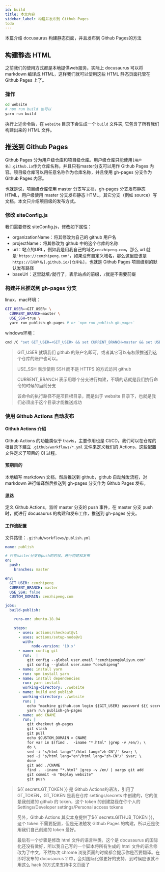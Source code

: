 ```yaml
---
id: build
title: 本文内容
sidebar_label: 构建并发布到 Github Pages
todo
---
```


本篇介绍 docusaurus 构建静态页面，并且发布到 Github Pages的方法



## 构建静态 HTML

之前我们的使用方式都是本地提供web服务，实际上 docusaurus 可以将 markdown 编译成 HTML，这样我们就可以使用这些 HTML 静态页面托管在 Github Pages 上了。



### 操作

```bash
cd website
# npm run build 也可以
yarn run build
```

执行上述命令后，在 `website` 目录下会生成一个 `build` 文件夹, 它包含了所有我们构建出来的 HTML 文件。



## 推送到 Github Pages

Github Pages 分为用户级仓库和项目级仓库。用户级仓库只能使用`[用户名].github.io`作为仓库名称，并且只有master分支可以用作 Github Pages 内容。项目级仓库可以用任意名称作为仓库名称，并且使用 gh-pages 分支作为 Github Pages 内容。

也就是说，项目级仓库使用 master 分支写文档，gh-pages 分支发布静态 HTML，用户级使用 master 分支发布静态 HTML，其它分支（例如 source）写文档。本文只介绍项目级的发布方式。



### 修改 siteConfig.js

我们需要修改 siteConfig.js，修改如下属性：

- organizationName：将其修改为自己的 github 用户名
- projectName：将其修改为 github 中的这个仓库的名称
- url：站点的URL，例如我是用我自己的域名`cenzhipeng.com`，那么 url 就是`'https://cenzhipeng.com'`，如果没有自定义域名，那么这里应该是`https://[用户名].github.io/[仓库名]`，也就是 Github Pages 项目级别的默认发布路径
- baseUrl：这里就填`/`就行了，表示站点的前缀，`/`就是不需要前缀



### 构建并且推送到 gh-pages 分支

linux、mac环境：

```bash
GIT_USER=<GIT_USER> \
  CURRENT_BRANCH=master \
  USE_SSH=true \
  yarn run publish-gh-pages # or `npm run publish-gh-pages`
```

windows环境：

```powershell
cmd /C "set GIT_USER=<GIT_USER> && set CURRENT_BRANCH=master && set USE_SSH=true && yarn run publish-gh-pages"
```



> GIT_USER 就填我们 github 的账户名即可，或者其它可以有权限推送到这个仓库的账户也可以。
>
> USE_SSH 表示使用 SSH 而不是 HTTPS 的方式访问 github
>
> CURRENT_BRANCH 表示用哪个分支进行构建，不填的话就是我们执行命令的时候的当前分支
>
> 该命令的执行路径不是项目根目录，而是出于 website 目录下，也就是我们必须出于这个目录才能推送成功



### 使用 Github Actions 自动发布

#### Github Actions 介绍

Github Actions 的功能类似于 travis，主要作用也是 CI/CD，我们可以在仓库的根目录下建立 `.github/workflows/*.yml` 文件来定义我们的 Actions，这些配置文件定义了项目的 CI 过程。



#### 预期目的

本地编写 markdown 文档，然后推送到 github，github 自动触发流程，对 markdown 进行编译然后推送到 gh-pages 分支作为 Github Pages 发布。



#### 思路

定义 Github Actions，监听 master 分支的 push 事件，在 master 分支 push 时，就进行 docusaurus 的构建和发布工作，推送到 gh-pages 分支。



#### 工作流配置

文件路径：`.github/workflows/publish.yml`

```yaml
name: publish

# 只在master分支有push的时候，进行构建和发布
on: 
  push:
    branches: master

env:
  GIT_USER: cenzhipeng
  CURRENT_BRANCH: master
  USE_SSH: false
  CUSTOM_DOMAIN: cenzhipeng.com

jobs:
  build-publish:

    runs-on: ubuntu-18.04

    steps:
      - uses: actions/checkout@v1
      - uses: actions/setup-node@v1
        with:
            node-version: '10.x'
      - name: config git
        run:  |
          git config --global user.email "cenzhipeng@aliyun.com"
          git config --global user.name "cenzhipeng"
      - name: install yarn
        run: npm install yarn
      - name: install dependencies
        run: yarn install
        working-directory: ./website
      - name: build and publish
        working-directory: ./website
        run: |
          echo "machine github.com login ${GIT_USER} password ${{ secrets.GT_TOKEN }}" > ~/.netrc
          yarn run publish-gh-pages
      - name: add CNAME
        run: |
          git checkout gh-pages
          git stash
          git pull
          echo $CUSTOM_DOMAIN > CNAME
          for var in $(find .  -iname "*.html" |grep -v /en/); \
          do \
          sed -i 's/html lang=""/html lang="zh-CN"/' $var; \
          sed -i 's/html lang="en"/html lang="zh-CN"/' $var; \
          done
          git add ./CNAME
          find .  -iname "*.html" |grep -v /en/ | xargs git add
          git commit -m "Deploy website"
          git push
```



> ${{ secrets.GT_TOKEN }} 是 Github Actions的语法，引用了 GT_TOKEN，GT_TOKEN 是我在仓库 settings/secrets 中创建的，它的值是我创建的 github 的 token，这个 token 的创建路径在你个人的 Settings/Developer settings/Personal access tokens
>
> 
>
> 另外，Github Actions 其实本身提供了${{ secrets.GITHUB_TOKEN }}，这个 token 不需要配置，但是无法触发 Github Pages 的构建，所以还是使用我们自己创建的 token 最好。
>
> 
>
> 最后有一个步骤是修改 html 文件的语言种类，这个是 docusaurus 的国际化还没有做好，所以我自己写的一个脚本将所有生成的 html 文件的语言修改为了中文，不然每次 chrome 浏览页面的时候都会提示你是否要翻译。在即将发布的 docusaurus 2 中，会对国际化做更好的支持，到时候应该就不用这么 hack 的方式来支持中文页面了

